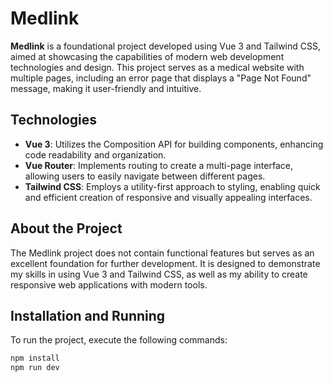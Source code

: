 # Medlink

**Medlink** is a foundational project developed using Vue 3 and Tailwind CSS, aimed at showcasing the capabilities of modern web development technologies and design. This project serves as a medical website with multiple pages, including an error page that displays a "Page Not Found" message, making it user-friendly and intuitive.

## Technologies

- **Vue 3**: Utilizes the Composition API for building components, enhancing code readability and organization.
- **Vue Router**: Implements routing to create a multi-page interface, allowing users to easily navigate between different pages.
- **Tailwind CSS**: Employs a utility-first approach to styling, enabling quick and efficient creation of responsive and visually appealing interfaces.

## About the Project

The Medlink project does not contain functional features but serves as an excellent foundation for further development. It is designed to demonstrate my skills in using Vue 3 and Tailwind CSS, as well as my ability to create responsive web applications with modern tools.

## Installation and Running

To run the project, execute the following commands:

```bash
npm install
npm run dev

